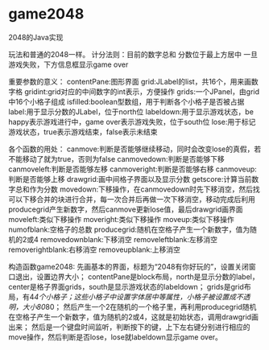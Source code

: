 # game2048
2048的Java实现

玩法和普通的2048一样。
计分法则：目前的数字总和
分数位于最上方居中
一旦游戏失败，下方信息框显示game over

重要参数的意义：
contentPane:图形界面
grid:JLabel的list，共16个，用来画数字格
gridint:grid对应的中间数字的int表示，方便操作
grids:一个JPanel，由grid中16个小格子组成
isfilled:boolean型数组，用于判断各个小格子是否被占据
label:用于显示分数的JLabel，位于north位
labeldown:用于显示游戏状态，be happy表示游戏进行中，game over表示游戏失败，位于south位
lose:用于标记游戏状态，true表示游戏结束，false表示未结束

各个函数的用处：
canmove:判断是否能够继续移动，同时会改变lose的真假，若不能移动了就为true，否则为false
canmovedown:判断是否能够下移
canmoveleft:判断是否能够左移
canmoveright:判断是否能够右移
canmoveup:判断是否能够上移
drawgrid:画中间格子界面以及显示分数
getscore:计算当前数字总和作为分数
movedown:下移操作，在canmovedown时先下移消空，然后找可以下移合并的块进行合并，每一次合并后再做一次下移消空，移动完成后利用producegrid产生新数字，然后canmove更新lose值，最后drawgrid画界面
moveleft:类似下移操作
moveright:类似下移操作
moveup:类似下移操作
numofblank:空格子的总数
producegrid:随机在空格子产生一个新数字，值为随机的2或4
removedownblank:下移消空
removeleftblank:左移消空
removerightblank:右移消空
removeupblank:上移消空

构造函数game2048:
先画基本的界面，标题为“2048有你好玩的”，设置关闭窗口退出，设置边界大小；
contentPane是block布局，north是显示分数的label，center是格子界面grids，south是显示游戏状态的labeldown；
grids是grid布局，有4*4个小格子；这些小格子中设置字体居中等属性，小格子被设置成不透明，大小80*80；
然后产生一个2在随机的一个格子里，再利用producegrid随机在空格子产生一个新数字，值为随机的2或4，这就是初始状态，调用drawgrid画出来；
然后是一个键盘时间监听，判断按下的键，上下左右键分别进行相应的move操作，然后判断是否lose，lose就labeldown显示game over。
